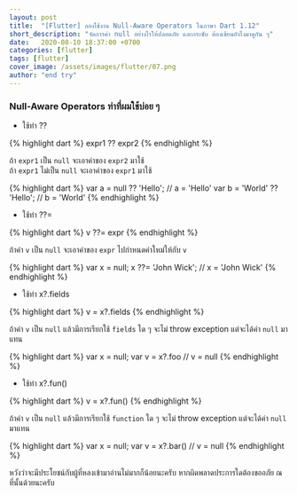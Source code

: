 ```yaml
---
layout: post
title:  "[Flutter] ลองใช้งาน Null-Aware Operators ในภาษา Dart 1.12"
short_description: "จัดการค่า null อย่างไรให้ปลอดภัย และกระชับ ต้องเขียนยังไงมาดูกัน ๆ"
date:   2020-08-10 18:37:00 +0700
categories: [flutter]
tags: [flutter]
cover_image: /assets/images/flutter/07.png
author: "end try"
---
```


### Null-Aware Operators ท่าที่ผมใช้บ่อย ๆ

- ใช้ท่า ??

{% highlight dart %}
expr1 ?? expr2
{% endhighlight %}

ถ้า `expr1` เป็น `null` จะเอาค่าของ `expr2` มาใช้ <br>
ถ้า `expr1` ไม่เป็น `null` จะเอาค่าของ `expr1` มาใช้

{% highlight dart %}
var a = null ?? 'Hello';    // a = 'Hello'
var b = 'World' ?? 'Hello'; // b = 'World'
{% endhighlight %}

- ใช้ท่า ??= 

{% highlight dart %}
v ??= expr
{% endhighlight %}

ถ้าค่า `v` เป็น `null` จะเอาค่าของ `expr` ไปกำหนดค่าใหม่ให้กับ `v`

{% highlight dart %}
var x = null;
x ??= 'John Wick';          // x = 'John Wick'
{% endhighlight %}

- ใช้ท่า x?.fields

{% highlight dart %}
v = x?.fields
{% endhighlight %}

ถ้าค่า `v` เป็น `null` แล้วมีการเรียกใช้ `fields` ใด ๆ จะไม่ throw exception แต่จะได้ค่า `null` มาแทน

{% highlight dart %}
var x = null;
var v = x?.foo              // v = null
{% endhighlight %}


- ใช้ท่า x?.fun()

{% highlight dart %}
v = x?.fun()
{% endhighlight %}

ถ้าค่า `v` เป็น `null` แล้วมีการเรียกใช้ `function` ใด ๆ จะไม่ throw exception แต่จะได้ค่า `null` มาแทน

{% highlight dart %}
var x = null;
var v = x?.bar()            // v = null
{% endhighlight %}

หวังว่าจะมีประโยชน์กับผู้ที่หลงเข้ามาอ่านไม่มากก็น้อยนะครับ หากผิดพลาดประการใดต้องขออภัย ณ ที่นั้นด้วยนะครับ 

<br>